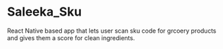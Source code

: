 # Saleeka_Sku
React Native based app that lets user scan sku code for grcoery products and gives them a score for clean ingredients.
